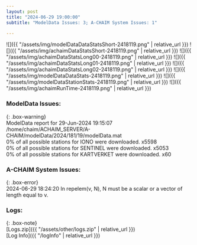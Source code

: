 ```yaml
---
layout: post
title: "2024-06-29 19:00:00"
subtitle: "ModelData Issues: 3; A-CHAIM System Issues: 1"

---
```


![]({{ "/assets/img/modelDataDataStatsShort-2418119.png" | relative_url }})
![]({{ "/assets/img/achaimDataStatsShort-2418119.png" | relative_url }})
![]({{ "/assets/img/achaimDataStatsLong00-2418119.png" | relative_url }})
![]({{ "/assets/img/achaimDataStatsLong01-2418119.png" | relative_url }})
![]({{ "/assets/img/achaimDataStatsLong02-2418119.png" | relative_url }})
![]({{ "/assets/img/modelDataDataStats-2418119.png" | relative_url }})
![]({{ "/assets/img/modelDataStationStats-2418119.png" | relative_url }})
![]({{ "/assets/img/achaimRunTime-2418119.png" | relative_url }})


### ModelData Issues:  
  
{: .box-warning}  
 ModelData report for 29-Jun-2024 19:15:07   
 /home/chaim/ACHAIM_SERVER/A-CHAIM/modelData/2024/181/19/modelData.mat   
 0% of all possible stations for IONO were downloaded. x5598   
 0% of all possible stations for SENTINEL were downloaded. x5053   
 0% of all possible stations for KARTVERKET were downloaded. x60   
  
### A-CHAIM System Issues:  
  
{: .box-error}  
2024-06-29 18:24:20 In repelem(v, N), N must be a scalar or a vector of length equal to v.  

### Logs:  
  
{: .box-note}  
[Logs.zip]({{ "/assets/other/logs.zip" | relative_url }})  
[Log Info]({{ "/logInfo" | relative_url }})  
